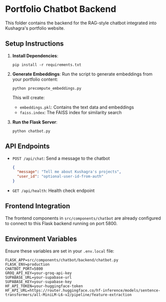 # Portfolio Chatbot Backend

This folder contains the backend for the RAG-style chatbot integrated into Kushagra's portfolio website.

## Setup Instructions

1. **Install Dependencies**:
   ```
   pip install -r requirements.txt
   ```

2. **Generate Embeddings**:
   Run the script to generate embeddings from your portfolio content:
   ```
   python precompute_embeddings.py
   ```
   This will create:
   - `embeddings.pkl`: Contains the text data and embeddings
   - `faiss.index`: The FAISS index for similarity search

3. **Run the Flask Server**:
   ```
   python chatbot.py
   ```

## API Endpoints

- `POST /api/chat`: Send a message to the chatbot
  ```json
  {
    "message": "Tell me about Kushagra's projects",
    "user_id": "optional-user-id-from-auth"
  }
  ```

- `GET /api/health`: Health check endpoint

## Frontend Integration

The frontend components in `src/components/chatbot` are already configured to connect to this Flask backend running on port 5800.

## Environment Variables

Ensure these variables are set in your `.env.local` file:
```
FLASK_APP=src/components/chatbot/backend/chatbot.py
FLASK_ENV=production
CHATBOT_PORT=5800
GROQ_API_KEY=your-groq-api-key
SUPABASE_URL=your-supabase-url
SUPABASE_KEY=your-supabase-key
HF_API_TOKEN=your-huggingface-token
HF_API_URL=https://router.huggingface.co/hf-inference/models/sentence-transformers/all-MiniLM-L6-v2/pipeline/feature-extraction
```